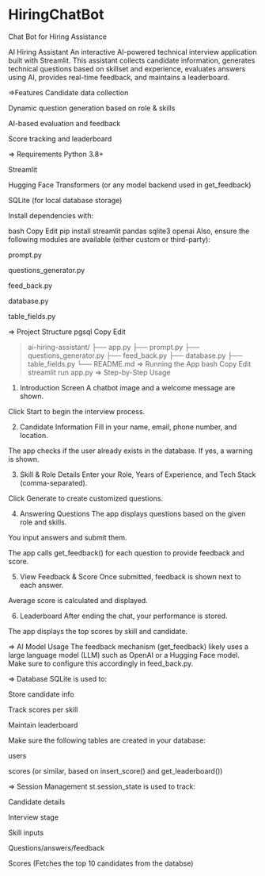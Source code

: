 # HiringChatBot
Chat Bot for Hiring Assistance


 AI Hiring Assistant
An interactive AI-powered technical interview application built with Streamlit. This assistant collects candidate information, generates technical questions based on skillset and experience, evaluates answers using AI, provides real-time feedback, and maintains a leaderboard.

=>Features
Candidate data collection

Dynamic question generation based on role & skills

AI-based evaluation and feedback

Score tracking and leaderboard

=> Requirements
Python 3.8+

Streamlit

Hugging Face Transformers (or any model backend used in get_feedback)

SQLite (for local database storage)

Install dependencies with:

bash
Copy
Edit
pip install streamlit pandas sqlite3 openai
Also, ensure the following modules are available (either custom or third-party):

prompt.py

questions_generator.py

feed_back.py

database.py

table_fields.py

=> Project Structure
pgsql
Copy
Edit
> ai-hiring-assistant/
├── app.py
├── prompt.py
├── questions_generator.py
├── feed_back.py
├── database.py
├── table_fields.py
└── README.md
=> Running the App
bash
Copy
Edit
streamlit run app.py
=> Step-by-Step Usage
1. Introduction Screen
A chatbot image and a welcome message are shown.

Click Start to begin the interview process.

2. Candidate Information
Fill in your name, email, phone number, and location.

The app checks if the user already exists in the database. If yes, a warning is shown.

3. Skill & Role Details
Enter your Role, Years of Experience, and Tech Stack (comma-separated).

Click Generate to create customized questions.

4. Answering Questions
The app displays questions based on the given role and skills.

You input answers and submit them.

The app calls get_feedback() for each question to provide feedback and score.

5. View Feedback & Score
Once submitted, feedback is shown next to each answer.

Average score is calculated and displayed.

6. Leaderboard
After ending the chat, your performance is stored.

The app displays the top scores by skill and candidate.

=> AI Model Usage
The feedback mechanism (get_feedback) likely uses a large language model (LLM) such as OpenAI or a Hugging Face model. Make sure to configure this accordingly in feed_back.py.

=> Database
SQLite is used to:

Store candidate info

Track scores per skill

Maintain leaderboard

Make sure the following tables are created in your database:

users

scores (or similar, based on insert_score() and get_leaderboard())

=> Session Management
st.session_state is used to track:

Candidate details

Interview stage

Skill inputs

Questions/answers/feedback

Scores (Fetches the top 10 candidates from the databse)

